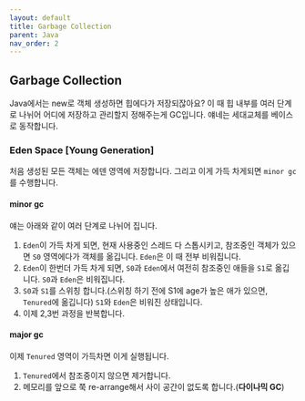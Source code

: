 ```yaml
---
layout: default
title: Garbage Collection
parent: Java
nav_order: 2
---
```


## Garbage Collection
Java에서는 new로 객체 생성하면 힙에다가 저장되잖아요? 이 때 힙 내부를 여러 단계로 나뉘어 어디에 저장하고 관리할지 정해주는게 GC입니다. 얘네는 세대교체를 베이스로 동작합니다.

### Eden Space [Young Generation]
처음 생성된 모든 객체는 에덴 영역에 저장합니다. 그리고 이게 가득 차게되면 `minor gc`를 수행합니다.

#### minor gc
얘는 아래와 같이 여러 단계로 나뉘어 집니다.
1. `Eden`이 가득 차게 되면, 현재 사용중인 스레드 다 스톱시키고, 참조중인 객체가 있으면 `S0` 영역에다가 객체를 옮깁니다. `Eden`은 이 때 전부 비워집니다.
2. `Eden`이 한번더 가득 차게 되면, `S0`과 `Eden`에서 여전히 참조중인 애들을 `S1`로 옮깁니다.  `S0`과 `Eden`은 비워집니다.
3. `S0`과 `S1`를 스위칭 합니다.(스위칭 하기 전에 S1에 age가 높은 애가 있으면, `Tenured`에 옮깁니다)  `S1`와 `Eden`은 비워진 상태입니다.
4. 이제 2,3번 과정을 반복합니다.

#### major gc
이제 `Tenured` 영역이 가득차면 이게 실행됩니다.
1. `Tenured`에서 참조중이지 않으면 제거합니다.
2. 메모리를 앞으로 쭉 re-arrange해서 사이 공간이 없도록 합니다.(**다이나믹 GC**)